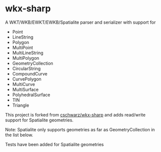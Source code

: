 wkx-sharp
========


A WKT/WKB/EWKT/EWKB/Spatialite parser and serializer with support for

- Point
- LineString
- Polygon
- MultiPoint
- MultiLineString
- MultiPolygon
- GeometryCollection
- CircularString
- CompoundCurve
- CurvePolygon
- MultiCurve
- MultiSurface
- PolyhedralSurface
- TIN
- Triangle

This project is forked from [cschwarz/wkx-sharp](https://github.com/cschwarz/wkx-sharp) and adds read/write support for Spatialite geometries.

Note: Spatialite only supports geometries as far as GeometryCollection in the list below.

Tests have been added for Spatialite geometries
